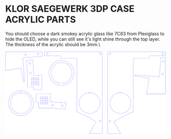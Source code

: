 # KLOR SAEGEWERK 3DP CASE ACRYLIC PARTS

You should choose a dark smokey acrylic glass like 7C83 from Plexiglass to hide the OLED, while you can still see it's light shine through the top layer.\
The thickness of the acrylic should be 3mm.\

![acrylic case parts](KLOR_saegewerk_3DPcase_acrylic.svg)

